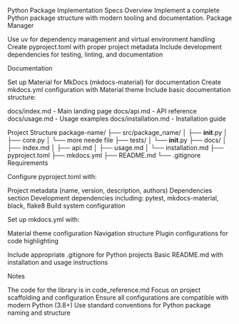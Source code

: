 Python Package Implementation Specs
Overview
Implement a complete Python package structure with modern tooling and documentation.
Package Manager

Use uv for dependency management and virtual environment handling
Create pyproject.toml with proper project metadata
Include development dependencies for testing, linting, and documentation

Documentation

Set up Material for MkDocs (mkdocs-material) for documentation
Create mkdocs.yml configuration with Material theme
Include basic documentation structure:

docs/index.md - Main landing page
docs/api.md - API reference
docs/usage.md - Usage examples
docs/installation.md - Installation guide



Project Structure
package-name/
├── src/package_name/
│   ├── __init__.py
│   ├── core.py
│   └── more neede file
├── tests/
│   └── __init__.py
├── docs/
│   ├── index.md
│   ├── api.md
│   ├── usage.md
│   └── installation.md
├── pyproject.toml
├── mkdocs.yml
├── README.md
└── .gitignore
Requirements

Configure pyproject.toml with:

Project metadata (name, version, description, authors)
Dependencies section
Development dependencies including: pytest, mkdocs-material, black, flake8
Build system configuration


Set up mkdocs.yml with:

Material theme configuration
Navigation structure
Plugin configurations for code highlighting


Include appropriate .gitignore for Python projects
Basic README.md with installation and usage instructions

Notes

The code for the library is in code_reference.md
Focus on project scaffolding and configuration
Ensure all configurations are compatible with modern Python (3.8+)
Use standard conventions for Python package naming and structure